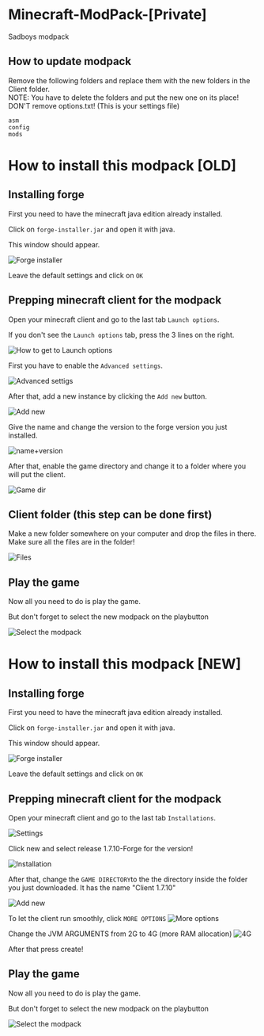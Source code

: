 # Minecraft-ModPack-[Private]
Sadboys modpack

## How to update modpack
Remove the following folders and replace them with the new folders in the Client folder.<br>
NOTE: You have to delete the folders and put the new one on its place!<br>
DON'T remove options.txt! (This is your settings file)
```
asm
config
mods
```

# How to install this modpack [OLD]
## Installing forge
First you need to have the minecraft java edition already installed.

Click on `forge-installer.jar` and open it with java.

This window should appear. 

![Forge installer](https://i.gyazo.com/1271ba11b8bd4bf660829f2ea89a225c.png)


Leave the default settings and click on `OK`

## Prepping minecraft client for the modpack
Open your minecraft client and go to the last tab `Launch options`.

If you don't see the `Launch options` tab, press the 3 lines on the right.

![How to get to Launch options](https://i.gyazo.com/e2800916cc52b56346b981e0a749d227.png)

First you have to enable the `Advanced settings`.

![Advanced settigs](https://i.gyazo.com/3c3ead491bb439fb4a87edd945685ec2.png)

After that, add a new instance by clicking the `Add new` button. 

![Add new](https://i.gyazo.com/32a0c34c32160629269fc525e4aca611.png)

Give the name and change the version to the forge version you just installed. 

![name+version](https://i.gyazo.com/ffc9a8aa2c6ca96b81000f770d2d6376.png)

After that, enable the game directory and change it to a folder where you will put the client.

![Game dir](https://i.gyazo.com/eb5e42d842a6e2f08410ca9c3e4a7125.png)

## Client folder (this step can be done first)
Make a new folder somewhere on your computer and drop the files in there.
Make sure all the files are in the folder!

![Files](https://i.gyazo.com/9be386aae320e7eb06522eea91208852.png)

## Play the game
Now all you need to do is play the game. 

But don't forget to select the new modpack on the playbutton

![Select the modpack](https://i.gyazo.com/90b576240ca276e9107ad61ac34d1296.png)


# How to install this modpack [NEW]
## Installing forge
First you need to have the minecraft java edition already installed.

Click on `forge-installer.jar` and open it with java.

This window should appear. 

![Forge installer](https://i.gyazo.com/1271ba11b8bd4bf660829f2ea89a225c.png)


Leave the default settings and click on `OK`

## Prepping minecraft client for the modpack
Open your minecraft client and go to the last tab `Installations`.



![Settings](https://i.gyazo.com/289b47f93ffb205d8f905b34fbf793b7.png)

Click new and select release 1.7.10-Forge for the version!

![Installation](https://i.gyazo.com/e894922d072c5983db59f264a42e2861.png)

After that, change the `GAME DIRECTORY`to the the directory inside the folder you just downloaded. It has the name "Client 1.7.10"

![Add new](https://i.gyazo.com/74007fd03c829bdefba9d98eaa1c032a.png)

To let the client run smoothly, click `MORE OPTIONS` 
![More options](https://i.gyazo.com/58ae4d983457a870fffbf8266d694d43.png)

Change the JVM ARGUMENTS from 2G to 4G (more RAM allocation)
![4G](https://i.gyazo.com/c73c157e3dddf21ce67b205c364a4c05.png)

After that press create!


## Play the game
Now all you need to do is play the game. 

But don't forget to select the new modpack on the playbutton

![Select the modpack](https://i.gyazo.com/58ca806c7b4ec4104856bf6faa4e088f.png)



